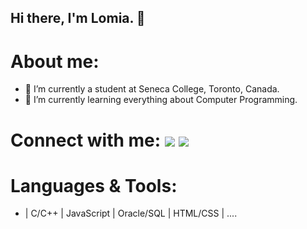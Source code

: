 ## Hi there, I'm Lomia. 👋

# About me:
- 👀 I’m currently a student at Seneca College, Toronto, Canada.
- 🌱 I’m currently learning everything about Computer Programming.  

# Connect with me: <a href="mailto:lomia5w@gmail.com"><img src="https://img.shields.io/badge/-Gmail-grey?style=flat&logo=Gmail&logoColor=red"/></a> <a href="https://www.linkedin.com/in/lomiawu"><img src="https://img.shields.io/badge/-Lomia%20Wu%20-0077B5?style=flat&logo=Linkedin&logoColor=white"/></a>

# Languages & Tools:
- | C/C++ | JavaScript | Oracle/SQL | HTML/CSS | ....


<!---
LomiaW/LomiaW is a ✨ special ✨ repository because its `README.md` (this file) appears on your GitHub profile.
You can click the Preview link to take a look at your changes.
--->
